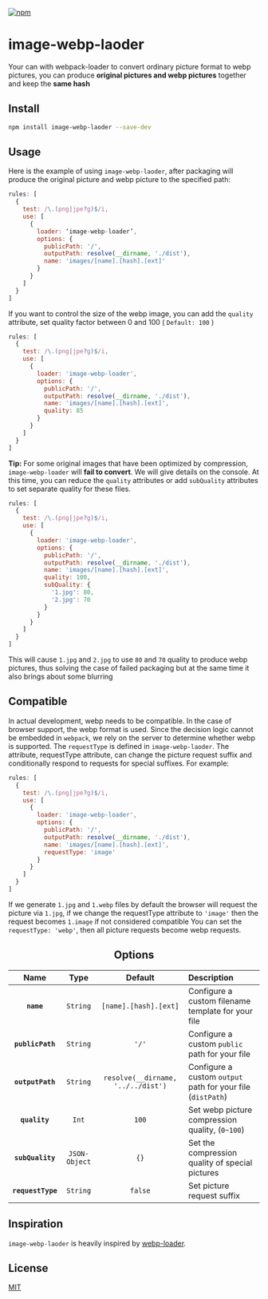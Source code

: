 [![npm][npm]][npm-url]

# image-webp-laoder

Your can with webpack-loader to convert ordinary picture format to webp pictures, you can produce **original pictures and webp pictures** together and keep the **same hash**

## Install

```sh
npm install image-webp-laoder --save-dev
```

## Usage

Here is the example of using `image-webp-laoder`, after packaging will produce the original picture and webp picture to the specified path:

```javascript
rules: [
  {
    test: /\.(png|jpe?g)$/i,
    use: [
      {
        loader: ‘image-webp-loader’,
        options: {
          publicPath: '/',
          outputPath: resolve(__dirname, './dist'),
          name: 'images/[name].[hash].[ext]'
        }
      }
    ]
  }
]
```

If you want to control the size of the webp image, you can add the `quality` attribute, set quality factor between 0 and 100 ( `Default: 100` )

```javascript
rules: [
  {
    test: /\.(png|jpe?g)$/i,
    use: [
      {
        loader: 'image-webp-loader',
        options: {
          publicPath: '/',
          outputPath: resolve(__dirname, './dist'),
          name: 'images/[name].[hash].[ext]',
          quality: 85
        }
      }
    ]
  }
]
```
**Tip:** For some original images that have been optimized by compression, `image-webp-loader` will **fail to convert**. We will give details on the console. At this time, you can reduce the `quality` attributes or add `subQuality` attributes to set separate quality for these files.

```javascript
rules: [
  {
    test: /\.(png|jpe?g)$/i,
    use: [
      {
        loader: 'image-webp-loader',
        options: {
          publicPath: '/',
          outputPath: resolve(__dirname, './dist'),
          name: 'images/[name].[hash].[ext]',
          quality: 100,
          subQuality: {
            '1.jpg': 80,
            '2.jpg': 70
          }
        }
      }
    ]
  }
]
```
This will cause `1.jpg` and `2.jpg` to use `80` and `70` quality to produce webp pictures, thus solving the case of failed packaging but at the same time it also brings about some blurring

## Compatible

In actual development, webp needs to be compatible. In the case of browser support, the webp format is used. Since the decision logic cannot be embedded in `webpack`, we rely on the server to determine whether webp is supported. The `requestType` is defined in `image-webp-laoder`. The attribute, requestType attribute, can change the picture request suffix and conditionally respond to requests for special suffixes. For example:

```javascript
rules: [
  {
    test: /\.(png|jpe?g)$/i,
    use: [
      {
        loader: 'image-webp-loader',
        options: {
          publicPath: '/',
          outputPath: resolve(__dirname, './dist'),
          name: 'images/[name].[hash].[ext]',
          requestType: 'image'
        }
      }
    ]
  }
]
```
If we generate `1.jpg` and `1.webp` files by default the browser will request the picture via `1.jpg`, if we change the requestType attribute to `'image'` then the request becomes `1.image` if not considered compatible You can set the `requestType: 'webp'`, then all picture requests become webp requests.

<h2 align="center">Options</h2>

|Name|Type|Default|Description|
|:--:|:--:|:-----:|:----------|
|**`name`**|`String`|`[name].[hash].[ext]`|Configure a custom filename template for your file|
|**`publicPath`**|`String`|`'/'`|Configure a custom `public` path for your file|
|**`outputPath`**|`String`|`resolve(__dirname, '../../dist')`|Configure a custom `output` path for your file (`distPath`)|
|**`quality`**|`Int`|`100`|Set webp picture compression quality, (`0~100`)|
|**`subQuality`**|`JSON-Object`|`{}`|Set the compression quality of special pictures|
|**`requestType`**|`String`|`false`|Set picture request suffix|

## Inspiration

`image-webp-laoder` is heavily inspired by [webp-loader](https://www.npmjs.com/package/webp-loader).

## License

[MIT](http://opensource.org/licenses/MIT)

[npm]: https://img.shields.io/npm/v/image-webp-loader.svg
[npm-url]: https://npmjs.com/package/file-loader